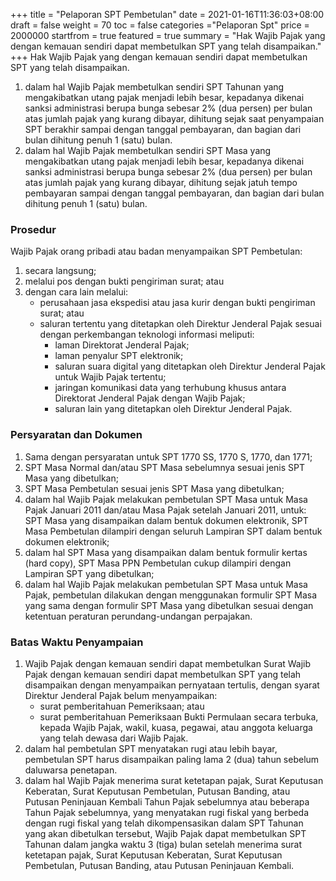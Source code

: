 +++
title = "Pelaporan SPT Pembetulan"
date = 2021-01-16T11:36:03+08:00
draft = false
weight = 70
toc = false
categories ="Pelaporan Spt"
price = 2000000
startfrom = true
featured = true 
summary = "Hak Wajib Pajak yang dengan kemauan sendiri dapat membetulkan SPT yang telah disampaikan."
+++
Hak Wajib Pajak yang dengan kemauan sendiri dapat membetulkan SPT yang telah disampaikan.
1. dalam hal Wajib Pajak membetulkan sendiri SPT Tahunan yang mengakibatkan utang pajak menjadi lebih besar, kepadanya dikenai sanksi administrasi berupa bunga sebesar 2% (dua persen) per bulan atas jumlah pajak yang kurang dibayar, dihitung sejak saat penyampaian SPT berakhir sampai dengan tanggal pembayaran, dan bagian dari bulan dihitung penuh 1 (satu) bulan.
2. dalam hal Wajib Pajak membetulkan sendiri SPT Masa yang mengakibatkan utang pajak menjadi lebih besar, kepadanya dikenai sanksi administrasi berupa bunga sebesar 2% (dua persen) per bulan atas jumlah pajak yang kurang dibayar, dihitung sejak jatuh tempo pembayaran sampai dengan tanggal pembayaran, dan bagian dari bulan dihitung penuh 1 (satu) bulan.

### Prosedur
Wajib Pajak orang pribadi atau badan menyampaikan SPT Pembetulan:
1. secara langsung;
2. melalui pos dengan bukti pengiriman surat; atau
3. dengan cara lain melalui:
    - perusahaan jasa ekspedisi atau jasa kurir dengan bukti pengiriman surat; atau
    - saluran tertentu yang ditetapkan oleh Direktur Jenderal Pajak sesuai dengan perkembangan teknologi informasi meliputi:
        - laman Direktorat Jenderal Pajak;
        - laman penyalur SPT elektronik;
        - saluran suara digital yang ditetapkan oleh Direktur Jenderal Pajak untuk Wajib Pajak tertentu;
        - jaringan komunikasi data yang terhubung khusus antara Direktorat Jenderal Pajak dengan Wajib Pajak;
        - saluran lain yang ditetapkan oleh Direktur Jenderal Pajak.
### Persyaratan dan Dokumen
1. Sama dengan persyaratan untuk SPT 1770 SS, 1770 S, 1770, dan 1771;
2. SPT Masa Normal dan/atau SPT Masa sebelumnya sesuai jenis SPT Masa yang dibetulkan;
3. SPT Masa Pembetulan sesuai jenis SPT Masa yang dibetulkan;
4. dalam hal Wajib Pajak melakukan pembetulan SPT Masa untuk Masa Pajak Januari 2011 dan/atau Masa Pajak setelah Januari 2011, untuk: SPT Masa yang disampaikan dalam bentuk dokumen elektronik, SPT Masa Pembetulan dilampiri dengan seluruh Lampiran SPT dalam bentuk dokumen elektronik;
5. dalam hal SPT Masa yang disampaikan dalam bentuk formulir kertas (hard copy), SPT Masa PPN Pembetulan cukup dilampiri dengan Lampiran SPT yang dibetulkan;
6. dalam hal Wajib Pajak melakukan pembetulan SPT Masa untuk Masa Pajak, pembetulan dilakukan dengan menggunakan formulir SPT Masa yang sama dengan formulir SPT Masa yang dibetulkan sesuai dengan ketentuan peraturan perundang-undangan perpajakan.

### Batas Waktu Penyampaian
1. Wajib Pajak dengan kemauan sendiri dapat membetulkan Surat Wajib Pajak dengan kemauan sendiri dapat membetulkan SPT yang telah disampaikan dengan menyampaikan pernyataan tertulis, dengan syarat Direktur Jenderal Pajak belum menyampaikan:
    - surat pemberitahuan Pemeriksaan; atau
    - surat pemberitahuan Pemeriksaan Bukti Permulaan secara terbuka, kepada Wajib Pajak, wakil, kuasa, pegawai, atau anggota keluarga yang telah dewasa dari Wajib Pajak.
2. dalam hal pembetulan SPT menyatakan rugi atau lebih bayar, pembetulan SPT harus disampaikan paling lama 2 (dua) tahun sebelum daluwarsa penetapan.
3. dalam hal Wajib Pajak menerima surat ketetapan pajak, Surat Keputusan Keberatan, Surat Keputusan Pembetulan, Putusan Banding, atau Putusan Peninjauan Kembali Tahun Pajak sebelumnya atau beberapa Tahun Pajak sebelumnya, yang menyatakan rugi fiskal yang berbeda dengan rugi fiskal yang telah dikompensasikan dalam SPT Tahunan yang akan dibetulkan tersebut, Wajib Pajak dapat membetulkan SPT Tahunan dalam jangka waktu 3 (tiga) bulan setelah menerima surat ketetapan pajak, Surat Keputusan Keberatan, Surat Keputusan Pembetulan, Putusan Banding, atau Putusan Peninjauan Kembali.